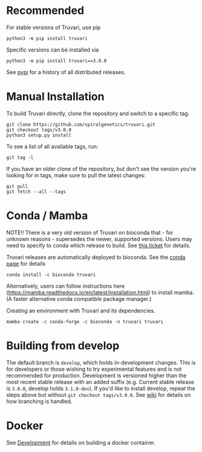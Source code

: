 Recommended
===========
For stable versions of Truvari, use pip
```
python3 -m pip install truvari
```
Specific versions can be installed via
```
python3 -m pip install truvari==3.0.0
```
See [pypi](https://pypi.org/project/Truvari/#history) for a history of all distributed releases.

Manual Installation
===================
To build Truvari directly, clone the repository and switch to a specific tag.
```
git clone https://github.com/spiralgenetics/truvari.git
git checkout tags/v3.0.0
python3 setup.py install
```
To see a list of all available tags, run:
```
git tag -l
```
If you have an older clone of the repository, but don't see the version you're looking for in tags, make sure to pull the latest changes:
```
git pull
git fetch --all --tags
```

Conda / Mamba
=============
NOTE!! There is a very old version of Truvari on bioconda that - for unknown reasons - supersedes the newer, supported versions. Users may need to specify to conda which release to build. See [this ticket](https://github.com/ACEnglish/truvari/issues/130#issuecomment-1196607866) for details.

Truvari releases are automatically deployed to bioconda. See the [conda page](https://anaconda.org/bioconda/truvari) for details
```
conda install -c bioconda truvari
```

Alternatively, users can follow instructions here (https://mamba.readthedocs.io/en/latest/installation.html) to install mamba. (A faster alternative conda compatible package manager.)

Creating an environment with Truvari and its dependencies.
```
mamba create -c conda-forge -c bioconda -n truvari truvari
```

Building from develop
=====================
The default branch is `develop`, which holds in-development changes. This is for developers or those wishing to try experimental features and is not recommended for production. Development is versioned higher than the most recent stable release with an added suffix (e.g. Current stable release is `3.0.0`, develop holds `3.1.0-dev`). If you'd like to install develop, repeat the steps above but without `git checkout tags/v3.0.0`. See [wiki](https://github.com/spiralgenetics/truvari/wiki/Development#git-flow) for details on how branching is handled.

Docker
======
See [Development](https://github.com/spiralgenetics/truvari/wiki/Development#docker) for details on building a docker container.

